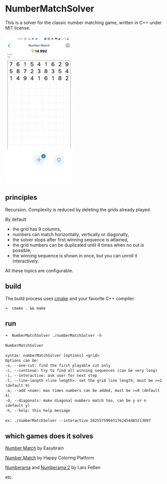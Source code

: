 # NumberMatchSolver 

This is a solver for the classic number matching game, written in C++ under MIT license.

![EasybrainNumberMatch](EasybrainNumberMatch.jpg)

## principles

Recursion. Complexity is reduced by deleting the grids already played.

By default
- the grid has 9 columns,
- numbers can match horizontally, vertically or diagonally,
- the solver stops after first winning sequence is attained,
- the grid numbers can be duplicated until 4 times when no cut is possible,
- the winning sequence is shown in once, but you can unroll it interactively.

All these topics are configurable.

## build
The build process uses [cmake](https://cmake.org/) and your favorite C++ compiler.
```
➜  cmake . && make
```

## run
```
➜  NumberMatchSolver ./numberMatchSolver -h

NumberMatchSolver

syntax: numberMatchSolver [options] <grid>
Options can be:
-o, --one-cut: find the first playable cut only
-c, --continue: try to find all winning sequences (can be very long)
-i, --interactive: ask user for next step
-l, --line-length <line length>: set the grid line length, must be >=2 (default 9)
-a, --add <num>: max times numbers can be added, must be >=0 (default 4)
-d, --diagonals: make diagonal numbers match too, can be y or n (default y)
-h, --help: this help message

ex: ./numberMatchSolver --interactive 262557596931762454465213897
```

## which games does it solves
[Number Match](https://play.google.com/store/apps/details?id=com.easybrain.number.puzzle.game) by Easybrain

[Number Match](https://play.google.com/store/apps/details?id=com.board.free.number.match.puzzle.game) by Happy Coloring Platform

[Numberama](https://play.google.com/store/apps/details?id=com.kila.zahlenspielpro.lars) and [Numberama 2](https://play.google.com/store/apps/details?id=com.kila.zahlenspiel2.lars) by Lars Feßen

etc.
